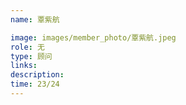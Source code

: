 ```yaml
---
name: 覃紫航

image: images/member_photo/覃紫航.jpeg
role: 无
type: 顾问
links:
description:
time: 23/24
---
```

